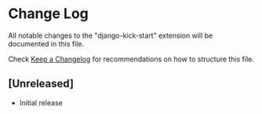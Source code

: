 # Change Log

All notable changes to the "django-kick-start" extension will be documented in this file.

Check [Keep a Changelog](http://keepachangelog.com/) for recommendations on how to structure this file.

## [Unreleased]

- Initial release